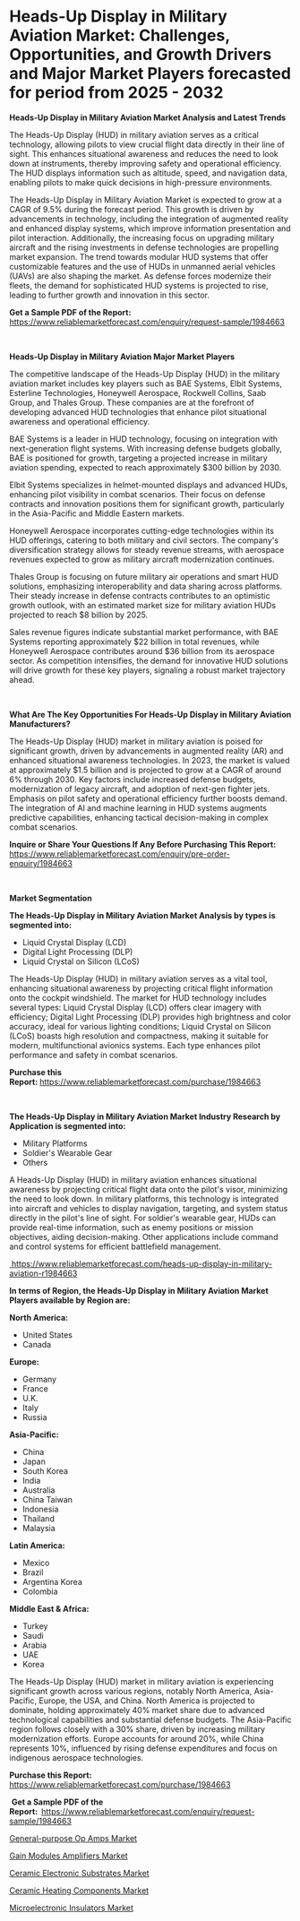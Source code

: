 <p><h1>Heads-Up Display in Military Aviation Market: Challenges, Opportunities, and Growth Drivers and Major Market Players forecasted for period from 2025 - 2032</h1></p><p><strong>Heads-Up Display in Military Aviation Market Analysis and Latest Trends</strong></p>
<p><p>The Heads-Up Display (HUD) in military aviation serves as a critical technology, allowing pilots to view crucial flight data directly in their line of sight. This enhances situational awareness and reduces the need to look down at instruments, thereby improving safety and operational efficiency. The HUD displays information such as altitude, speed, and navigation data, enabling pilots to make quick decisions in high-pressure environments.</p><p>The Heads-Up Display in Military Aviation Market is expected to grow at a CAGR of 9.5% during the forecast period. This growth is driven by advancements in technology, including the integration of augmented reality and enhanced display systems, which improve information presentation and pilot interaction. Additionally, the increasing focus on upgrading military aircraft and the rising investments in defense technologies are propelling market expansion. The trend towards modular HUD systems that offer customizable features and the use of HUDs in unmanned aerial vehicles (UAVs) are also shaping the market. As defense forces modernize their fleets, the demand for sophisticated HUD systems is projected to rise, leading to further growth and innovation in this sector.</p></p>
<p><strong>Get a Sample PDF of the Report:&nbsp;</strong> <a href="https://www.reliablemarketforecast.com/enquiry/request-sample/1984663?utm_campaign=1197&utm_medium=2&utm_source=Github&utm_content=ia&utm_term=07042025&utm_id=heads-up-display-in-military-aviation">https://www.reliablemarketforecast.com/enquiry/request-sample/1984663</a></p>
<p>&nbsp;</p>
<p><strong>Heads-Up Display in Military Aviation Major Market Players</strong></p>
<p><p>The competitive landscape of the Heads-Up Display (HUD) in the military aviation market includes key players such as BAE Systems, Elbit Systems, Esterline Technologies, Honeywell Aerospace, Rockwell Collins, Saab Group, and Thales Group. These companies are at the forefront of developing advanced HUD technologies that enhance pilot situational awareness and operational efficiency.</p><p>BAE Systems is a leader in HUD technology, focusing on integration with next-generation flight systems. With increasing defense budgets globally, BAE is positioned for growth, targeting a projected increase in military aviation spending, expected to reach approximately $300 billion by 2030.</p><p>Elbit Systems specializes in helmet-mounted displays and advanced HUDs, enhancing pilot visibility in combat scenarios. Their focus on defense contracts and innovation positions them for significant growth, particularly in the Asia-Pacific and Middle Eastern markets.</p><p>Honeywell Aerospace incorporates cutting-edge technologies within its HUD offerings, catering to both military and civil sectors. The company's diversification strategy allows for steady revenue streams, with aerospace revenues expected to grow as military aircraft modernization continues.</p><p>Thales Group is focusing on future military air operations and smart HUD solutions, emphasizing interoperability and data sharing across platforms. Their steady increase in defense contracts contributes to an optimistic growth outlook, with an estimated market size for military aviation HUDs projected to reach $8 billion by 2025.</p><p>Sales revenue figures indicate substantial market performance, with BAE Systems reporting approximately $22 billion in total revenues, while Honeywell Aerospace contributes around $36 billion from its aerospace sector. As competition intensifies, the demand for innovative HUD solutions will drive growth for these key players, signaling a robust market trajectory ahead.</p></p>
<p>&nbsp;</p>
<p><strong>What Are The Key Opportunities For Heads-Up Display in Military Aviation Manufacturers?</strong></p>
<p><p>The Heads-Up Display (HUD) market in military aviation is poised for significant growth, driven by advancements in augmented reality (AR) and enhanced situational awareness technologies. In 2023, the market is valued at approximately $1.5 billion and is projected to grow at a CAGR of around 6% through 2030. Key factors include increased defense budgets, modernization of legacy aircraft, and adoption of next-gen fighter jets. Emphasis on pilot safety and operational efficiency further boosts demand. The integration of AI and machine learning in HUD systems augments predictive capabilities, enhancing tactical decision-making in complex combat scenarios.</p></p>
<p><strong>Inquire or Share Your Questions If Any Before Purchasing This Report:</strong> <a href="https://www.reliablemarketforecast.com/enquiry/pre-order-enquiry/1984663?utm_campaign=1197&utm_medium=2&utm_source=Github&utm_content=ia&utm_term=07042025&utm_id=heads-up-display-in-military-aviation">https://www.reliablemarketforecast.com/enquiry/pre-order-enquiry/1984663</a></p>
<p>&nbsp;</p>
<p><strong>Market Segmentation</strong></p>
<p><strong>The Heads-Up Display in Military Aviation Market Analysis by types is segmented into:</strong></p>
<p><ul><li>Liquid Crystal Display (LCD)</li><li>Digital Light Processing (DLP)</li><li>Liquid Crystal on Silicon (LCoS)</li></ul></p>
<p><p>The Heads-Up Display (HUD) in military aviation serves as a vital tool, enhancing situational awareness by projecting critical flight information onto the cockpit windshield. The market for HUD technology includes several types: Liquid Crystal Display (LCD) offers clear imagery with efficiency; Digital Light Processing (DLP) provides high brightness and color accuracy, ideal for various lighting conditions; Liquid Crystal on Silicon (LCoS) boasts high resolution and compactness, making it suitable for modern, multifunctional avionics systems. Each type enhances pilot performance and safety in combat scenarios.</p></p>
<p><strong>Purchase this Report:&nbsp;</strong><a href="https://www.reliablemarketforecast.com/purchase/1984663?utm_campaign=1197&utm_medium=2&utm_source=Github&utm_content=ia&utm_term=07042025&utm_id=heads-up-display-in-military-aviation">https://www.reliablemarketforecast.com/purchase/1984663</a></p>
<p>&nbsp;</p>
<p><strong>The Heads-Up Display in Military Aviation Market Industry Research by Application is segmented into:</strong></p>
<p><ul><li>Military Platforms</li><li>Soldier's Wearable Gear</li><li>Others</li></ul></p>
<p><p>A Heads-Up Display (HUD) in military aviation enhances situational awareness by projecting critical flight data onto the pilot's visor, minimizing the need to look down. In military platforms, this technology is integrated into aircraft and vehicles to display navigation, targeting, and system status directly in the pilot's line of sight. For soldier's wearable gear, HUDs can provide real-time information, such as enemy positions or mission objectives, aiding decision-making. Other applications include command and control systems for efficient battlefield management.</p></p>
<p><a href="https://www.reliablemarketforecast.com/heads-up-display-in-military-aviation-r1984663?utm_campaign=1197&utm_medium=2&utm_source=Github&utm_content=ia&utm_term=07042025&utm_id=heads-up-display-in-military-aviation">&nbsp;https://www.reliablemarketforecast.com/heads-up-display-in-military-aviation-r1984663</a></p>
<p><strong>In terms of Region, the Heads-Up Display in Military Aviation Market Players available by Region are:</strong></p>
<p>
    <p> <strong> North America: </strong>
        <ul>
            <li>United States</li>
            <li>Canada</li>
        </ul>
        </p> 
    <p> <strong> Europe: </strong>
        <ul>
            <li>Germany</li>
            <li>France</li>
            <li>U.K.</li>
            <li>Italy</li>
            <li>Russia</li>
        </ul>
        </p> 
    <p> <strong> Asia-Pacific: </strong>
        <ul>
            <li>China</li>
            <li>Japan</li>
            <li>South Korea</li>
            <li>India</li>
            <li>Australia</li>
            <li>China Taiwan</li>
            <li>Indonesia</li>
            <li>Thailand</li>
            <li>Malaysia</li>
        </ul>
        </p> 
    <p> <strong> Latin America: </strong>
        <ul>
            <li>Mexico</li>
            <li>Brazil</li>
            <li>Argentina Korea</li>
            <li>Colombia</li>
        </ul>
        </p> 
    <p> <strong> Middle East & Africa: </strong>
        <ul>
            <li>Turkey</li>
            <li>Saudi</li>
            <li>Arabia</li>
            <li>UAE</li>
            <li>Korea</li>
        </ul>
    </p>
    </p>
<p><p>The Heads-Up Display (HUD) market in military aviation is experiencing significant growth across various regions, notably North America, Asia-Pacific, Europe, the USA, and China. North America is projected to dominate, holding approximately 40% market share due to advanced technological capabilities and substantial defense budgets. The Asia-Pacific region follows closely with a 30% share, driven by increasing military modernization efforts. Europe accounts for around 20%, while China represents 10%, influenced by rising defense expenditures and focus on indigenous aerospace technologies.</p></p>
<p><strong>Purchase this Report: </strong><a href="https://www.reliablemarketforecast.com/purchase/1984663?utm_campaign=1197&utm_medium=2&utm_source=Github&utm_content=ia&utm_term=07042025&utm_id=heads-up-display-in-military-aviation">https://www.reliablemarketforecast.com/purchase/1984663</a></p>
<p>&nbsp;<strong>Get a Sample PDF of the Report:&nbsp;&nbsp;</strong><a href="https://www.reliablemarketforecast.com/enquiry/request-sample/1984663?utm_campaign=1197&utm_medium=2&utm_source=Github&utm_content=ia&utm_term=07042025&utm_id=heads-up-display-in-military-aviation">https://www.reliablemarketforecast.com/enquiry/request-sample/1984663</a></p>
<p><strong></strong></p>
<p><p><a href="https://github.com/mgapeak/Market-Research-Report-List-1/blob/main/general-purpose-op-amps-market.md?utm_campaign=1197&utm_medium=2&utm_source=Github&utm_content=ia&utm_term=07042025&utm_id=heads-up-display-in-military-aviation">General-purpose Op Amps Market</a></p><p><a href="https://github.com/andulanick3/Market-Research-Report-List-1/blob/main/gain-modules-amplifiers-market.md?utm_campaign=1197&utm_medium=2&utm_source=Github&utm_content=ia&utm_term=07042025&utm_id=heads-up-display-in-military-aviation">Gain Modules Amplifiers Market</a></p><p><a href="https://github.com/kakeryttri0c/Market-Research-Report-List-1/blob/main/ceramic-electronic-substrates-market.md?utm_campaign=1197&utm_medium=2&utm_source=Github&utm_content=ia&utm_term=07042025&utm_id=heads-up-display-in-military-aviation">Ceramic Electronic Substrates Market</a></p><p><a href="https://github.com/sleeprudantf/Market-Research-Report-List-1/blob/main/ceramic-heating-components-market.md?utm_campaign=1197&utm_medium=2&utm_source=Github&utm_content=ia&utm_term=07042025&utm_id=heads-up-display-in-military-aviation">Ceramic Heating Components Market</a></p><p><a href="https://github.com/BrandonBrown3773/Market-Research-Report-List-1/blob/main/microelectronic-insulators-market.md?utm_campaign=1197&utm_medium=2&utm_source=Github&utm_content=ia&utm_term=07042025&utm_id=heads-up-display-in-military-aviation">Microelectronic Insulators Market</a></p></p>